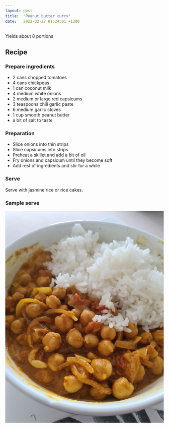 ```yaml
---
layout: post
title:  "Peanut butter curry"
date:   2022-02-27 01:24:01 +1200
---
```


Yields about 8 portions

## Recipe

### Prepare ingredients 
- 2 cans chopped tomatoes
- 4 cans chickpeas
- 1 can coconut milk
- 4 medium white onions
- 2 medium or large red capsicums
- 3 teaspoons chili garlic paste
- 6 medium garlic cloves
- 1 cup smooth peanut butter
- a bit of salt to taste

### Preparation
- Slice onions into thin strips
- Slice capsicums into strips
- Preheat a skillet and add a bit of oil
- Fry onions and capsicum until they become soft
- Add rest of ingredients and stir for a while

### Serve
Serve with jasmine rice or rice cakes.

### Sample serve
![](/img/chickpea-curry.jpg)
